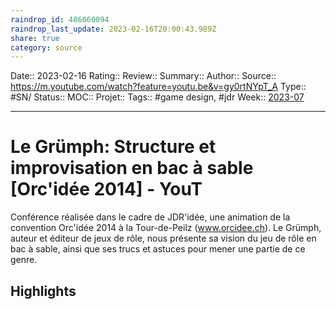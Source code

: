 ```yaml
---
raindrop_id: 486060094
raindrop_last_update: 2023-02-16T20:00:43.989Z
share: true
category: source
---
```


Date:: 2023-02-16
Rating::
Review:: 
Summary:: 
Author::
Source:: https://m.youtube.com/watch?feature=youtu.be&v=gy0rtNYpT_A
Type:: #SN/
Status:: 
MOC::
Projet:: 
Tags:: #game design, #jdr
Week:: [2023-07](2023-07.md)

***
# Le Grümph: Structure et improvisation en bac à sable [Orc'idée 2014] - YouT

Conférence réalisée dans le cadre de JDR'idée, une animation de la convention Orc'idée 2014 à la Tour-de-Peilz (www.orcidee.ch). Le Grümph, auteur et éditeur de jeux de rôle, nous présente sa vision du jeu de rôle en bac à sable, ainsi que ses trucs et astuces pour mener une partie de ce genre.

## Highlights

